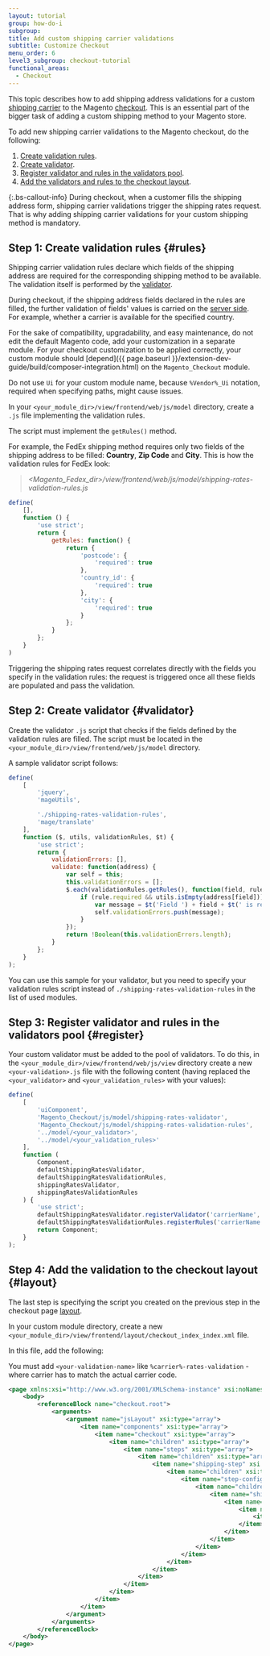 ```yaml
---
layout: tutorial
group: how-do-i
subgroup:
title: Add custom shipping carrier validations
subtitle: Customize Checkout
menu_order: 6
level3_subgroup: checkout-tutorial
functional_areas:
  - Checkout
---
```


This topic describes how to add shipping address validations for a custom [shipping carrier](https://glossary.magento.com/shipping-carrier) to the Magento [checkout](https://glossary.magento.com/checkout). This is an essential part of the bigger task of adding a custom shipping method to your Magento store.

To add new shipping carrier validations to the Magento checkout, do the following:

1. [Create validation rules](#rules).
1. [Create validator](#validator).
1. [Register validator and rules in the validators pool](#register).
1. [Add the validators and rules to the checkout layout](#layout).

 {:.bs-callout-info}
During checkout, when a customer fills the shipping address form, shipping carrier validations trigger the shipping rates request. That is why adding shipping carrier validations for your custom shipping method is mandatory.

## Step 1: Create validation rules {#rules}

Shipping carrier validation rules declare which fields of the shipping address are required for the corresponding shipping method to be available. The validation itself is performed by the [validator](#validator).

During checkout, if the shipping address fields declared in the rules are filled, the further validation of fields' values is carried on the [server side](https://glossary.magento.com/server-side). For example, whether a carrier is available for the specified country.

For the sake of compatibility, upgradability, and easy maintenance, do not edit the default Magento code, add your customization in a separate module. For your checkout customization to be applied correctly, your custom module should [depend]({{ page.baseurl }}/extension-dev-guide/build/composer-integration.html) on the `Magento_Checkout` module.

Do not use `Ui` for your custom module name, because `%Vendor%_Ui` notation, required when specifying paths, might cause issues.

In your `<your_module_dir>/view/frontend/web/js/model` directory, create a `.js` file implementing the validation rules.

The script must implement the `getRules()` method.

For example, the FedEx shipping method requires only two fields of the shipping address to be filled: **Country**, **Zip Code** and **City**. This is how the validation rules for FedEx look:

> _<Magento_Fedex_dir>/view/frontend/web/js/model/shipping-rates-validation-rules.js_

```js
define(
    [],
    function () {
        'use strict';
        return {
            getRules: function() {
                return {
                    'postcode': {
                        'required': true
                    },
                    'country_id': {
                        'required': true
                    },
                    'city': {
                        'required': true
                    }
                };
            }
        };
    }
)
```

Triggering the shipping rates request correlates directly with the fields you specify in the validation rules: the request is triggered once all these fields are populated and pass the validation.

## Step 2: Create validator {#validator}

Create the validator `.js` script that checks if the fields defined by the validation rules are filled. The script must be located in the `<your_module_dir>/view/frontend/web/js/model` directory.

A sample validator script follows:

```js
define(
    [
        'jquery',
        'mageUtils',

        './shipping-rates-validation-rules',
        'mage/translate'
    ],
    function ($, utils, validationRules, $t) {
        'use strict';
        return {
            validationErrors: [],
            validate: function(address) {
                var self = this;
                this.validationErrors = [];
                $.each(validationRules.getRules(), function(field, rule) {
                    if (rule.required && utils.isEmpty(address[field])) {
                        var message = $t('Field ') + field + $t(' is required.');
                        self.validationErrors.push(message);
                    }
                });
                return !Boolean(this.validationErrors.length);
            }
        };
    }
);
```

You can use this sample for your validator, but you need to specify your validation rules script instead of `./shipping-rates-validation-rules` in the list of used modules.

## Step 3: Register validator and rules in the validators pool {#register}

Your custom validator must be added to the pool of validators. To do this, in the `<your_module_dir>/view/frontend/web/js/view` directory create a new `<your-validation>.js` file with the following content (having replaced the `<your_validator>` and `<your_validation_rules>` with your values):

```js
define(
    [
        'uiComponent',
        'Magento_Checkout/js/model/shipping-rates-validator',
        'Magento_Checkout/js/model/shipping-rates-validation-rules',
        '../model/<your_validator>',
        '../model/<your_validation_rules>'
    ],
    function (
        Component,
        defaultShippingRatesValidator,
        defaultShippingRatesValidationRules,
        shippingRatesValidator,
        shippingRatesValidationRules
    ) {
        'use strict';
        defaultShippingRatesValidator.registerValidator('carrierName', shippingRatesValidator);
        defaultShippingRatesValidationRules.registerRules('carrierName', shippingRatesValidationRules);
        return Component;
    }
);
```

## Step 4: Add the validation to the checkout layout {#layout}

The last step is specifying the script you created on the previous step in the checkout page [layout](https://glossary.magento.com/layout).

In your custom module directory, create a new `<your_module_dir>/view/frontend/layout/checkout_index_index.xml` file.

In this file, add the following:

You must add `<your-validation-name>` like `%carrier%-rates-validation` - where carrier has to match the actual carrier code.

```xml
<page xmlns:xsi="http://www.w3.org/2001/XMLSchema-instance" xsi:noNamespaceSchemaLocation="urn:magento:framework:View/Layout/etc/page_configuration.xsd">
    <body>
        <referenceBlock name="checkout.root">
            <arguments>
                <argument name="jsLayout" xsi:type="array">
                    <item name="components" xsi:type="array">
                        <item name="checkout" xsi:type="array">
                            <item name="children" xsi:type="array">
                                <item name="steps" xsi:type="array">
                                    <item name="children" xsi:type="array">
                                        <item name="shipping-step" xsi:type="array">
                                            <item name="children" xsi:type="array">
                                                <item name="step-config" xsi:type="array">
                                                    <item name="children" xsi:type="array">
                                                        <item name="shipping-rates-validation" xsi:type="array">
                                                            <item name="children" xsi:type="array">
                                                                <item name="<your-validation-name>" xsi:type="array">
                                                                    <item name="component" xsi:type="string">%your_module%/js/view/%your-validation%</item>
                                                                </item>
                                                            </item>
                                                        </item>
                                                    </item>
                                                </item>
                                            </item>
                                        </item>
                                    </item>
                                </item>
                            </item>
                        </item>
                    </item>
                </argument>
            </arguments>
        </referenceBlock>
    </body>
</page>
```
